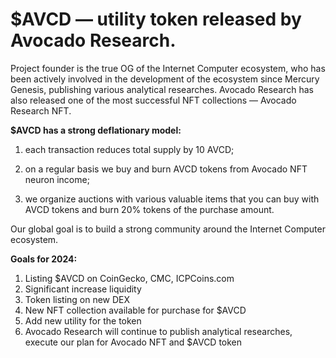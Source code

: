 # $AVCD — utility token released by Avocado Research.

Project founder is the true OG of the Internet Computer ecosystem, who has been actively involved in the development of the ecosystem since Mercury Genesis, publishing various analytical researches. Avocado Research has also released one of the most successful NFT collections — Avocado Research NFT.

**$AVCD has a strong deflationary model:**

1. each transaction reduces total supply by 10 AVCD;

2. on a regular basis we buy and burn AVCD tokens from Avocado NFT neuron income;

3. we organize auctions with various valuable items that you can buy with AVCD tokens and burn 20% tokens of the purchase amount.


Our global goal is to build a strong community around the Internet Computer ecosystem. 

**Goals for 2024:**

1. Listing $AVCD on CoinGecko, CMC, ICPCoins.com 
2. Significant increase liquidity
3. Token listing on new DEX
4. New NFT collection available for purchase for $AVCD
5. Add new utility for the token
6. Avocado Research will continue to publish analytical researches, execute our plan for Avocado NFT and $AVCD token
